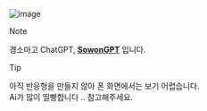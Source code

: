 ![image](https://github.com/user-attachments/assets/e76469d0-8e28-4bab-a27a-bdbefafe3a98)


> [!note]
> 경소마고 ChatGPT, [**SowonGPT**](http://sowon-gpt.s3-website.ap-northeast-2.amazonaws.com/) 입니다.

> [!tip]
> 아직 반응형을 만들지 않아 폰 화면에서는 보기 어렵습니다.   
> Ai가 많이 띨빵합니다 .. 참고해주세요.
